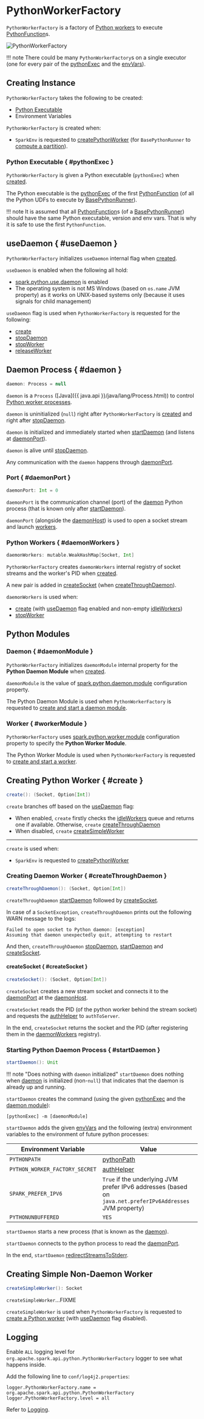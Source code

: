 # PythonWorkerFactory

`PythonWorkerFactory` is a factory of [Python workers](#create) to execute [PythonFunction](PythonFunction.md)s.

![PythonWorkerFactory](images/PythonWorkerFactory.png)

!!! note
    There could be many `PythonWorkerFactory`s on a single executor (one for every pair of the [pythonExec](#pythonExec) and the [envVars](#envVars)).

## Creating Instance

`PythonWorkerFactory` takes the following to be created:

* [Python Executable](#pythonExec)
* <span id="envVars"> Environment Variables

`PythonWorkerFactory` is created when:

* `SparkEnv` is requested to [createPythonWorker](SparkEnv.md#createPythonWorker) (for `BasePythonRunner` to [compute a partition](runners/BasePythonRunner.md#compute)).

### Python Executable { #pythonExec }

`PythonWorkerFactory` is given a Python executable (`pythonExec`) when [created](#creating-instance).

The Python executable is the [pythonExec](PythonFunction.md#pythonExec) of the first [PythonFunction](PythonFunction.md) (of all the Python UDFs to execute by [BasePythonRunner](runners/BasePythonRunner.md)).

!!! note
    It is assumed that all [PythonFunction](PythonFunction.md)s (of a [BasePythonRunner](runners/BasePythonRunner.md)) should have the same Python executable, version and env vars. That is why it is safe to use the first `PythonFunction`.

## useDaemon { #useDaemon }

`PythonWorkerFactory` initializes `useDaemon` internal flag when [created](#creating-instance).

`useDaemon` is enabled when the following all hold:

* [spark.python.use.daemon](configuration-properties.md#spark.python.use.daemon) is enabled
* The operating system is not MS Windows (based on `os.name` JVM property) as it works on UNIX-based systems only (because it uses signals for child management)

`useDaemon` flag is used when `PythonWorkerFactory` is requested for the following:

* [create](#create)
* [stopDaemon](#stopDaemon)
* [stopWorker](#stopWorker)
* [releaseWorker](#releaseWorker)

## Daemon Process { #daemon }

```scala
daemon: Process = null
```

`daemon` is a `Process` ([Java]({{ java.api }}/java/lang/Process.html)) to control [Python worker processes](#daemonWorkers).

`daemon` is uninitialized (`null`) right after `PythonWorkerFactory` is [created](#creating-instance) and right after [stopDaemon](#stopDaemon).

`daemon` is initialized and immediately started when [startDaemon](#startDaemon) (and listens at [daemonPort](#daemonPort)).

`daemon` is alive until [stopDaemon](#stopDaemon).

Any communication with the `daemon` happens through [daemonPort](#daemonPort).

### Port { #daemonPort }

```scala
daemonPort: Int = 0
```

`daemonPort` is the communication channel (port) of the [daemon](#daemon) Python process (that is known only after [startDaemon](#startDaemon)).

`daemonPort` (alongside the [daemonHost](#daemonHost)) is used to open a socket stream and launch [workers](#daemonWorkers).

### Python Workers { #daemonWorkers }

```scala
daemonWorkers: mutable.WeakHashMap[Socket, Int]
```

`PythonWorkerFactory` creates `daemonWorkers` internal registry of socket streams and the worker's PID when [created](#creating-instance).

A new pair is added in [createSocket](#createSocket) (when [createThroughDaemon](#createThroughDaemon)).

`daemonWorkers` is used when:

* [create](#create) (with [useDaemon](#useDaemon) flag enabled and non-empty [idleWorkers](#idleWorkers))
* [stopWorker](#stopWorker)

## Python Modules

### Daemon { #daemonModule }

`PythonWorkerFactory` initializes `daemonModule` internal property for the **Python Daemon Module** when [created](#creating-instance).

`daemonModule` is the value of [spark.python.daemon.module](configuration-properties.md#spark.python.daemon.module) configuration property.

The Python Daemon Module is used when `PythonWorkerFactory` is requested to [create and start a daemon module](#startDaemon).

### Worker { #workerModule }

`PythonWorkerFactory` uses [spark.python.worker.module](configuration-properties.md#PYTHON_WORKER_MODULE) configuration property to specify the **Python Worker Module**.

The Python Worker Module is used when `PythonWorkerFactory` is requested to [create and start a worker](#createSimpleWorker).

## Creating Python Worker { #create }

```scala
create(): (Socket, Option[Int])
```

`create` branches off based on the [useDaemon](#useDaemon) flag:

* When enabled, `create` firstly checks the [idleWorkers](#idleWorkers) queue and returns one if available. Otherwise, `create` [createThroughDaemon](#createThroughDaemon)
* When disabled, `create` [createSimpleWorker](#createSimpleWorker)

---

`create` is used when:

* `SparkEnv` is requested to [createPythonWorker](SparkEnv.md#createPythonWorker)

### Creating Daemon Worker { #createThroughDaemon }

```scala
createThroughDaemon(): (Socket, Option[Int])
```

`createThroughDaemon` [startDaemon](#startDaemon) followed by [createSocket](#createSocket).

In case of a `SocketException`, `createThroughDaemon` prints out the following WARN message to the logs:

```text
Failed to open socket to Python daemon: [exception]
Assuming that daemon unexpectedly quit, attempting to restart
```

And then, `createThroughDaemon` [stopDaemon](#stopDaemon), [startDaemon](#startDaemon) and [createSocket](#createSocket).

#### createSocket { #createSocket }

```scala
createSocket(): (Socket, Option[Int])
```

`createSocket` creates a new stream socket and connects it to the [daemonPort](#daemonPort) at the [daemonHost](#daemonHost).

`createSocket` reads the PID (of the python worker behind the stream socket) and requests the [authHelper](#authHelper) to `authToServer`.

In the end, `createSocket` returns the socket and the PID (after registering them in the [daemonWorkers](#daemonWorkers) registry).

### Starting Python Daemon Process { #startDaemon }

```scala
startDaemon(): Unit
```

!!! note "Does nothing with `daemon` initialized"
    `startDaemon` does nothing when [daemon](#daemon) is initialized (non-`null`) that indicates that the daemon is already up and running.

`startDaemon` creates the command (using the given [pythonExec](#pythonExec) and the [daemon module](#daemonModule)):

```text
[pythonExec] -m [daemonModule]
```

`startDaemon` adds the given [envVars](#envVars) and the following (extra) environment variables to the environment of future python processes:

Environment Variable | Value
---------------------|------
 `PYTHONPATH` | [pythonPath](#pythonPath)
 `PYTHON_WORKER_FACTORY_SECRET` | [authHelper](#authHelper)
 `SPARK_PREFER_IPV6` | `True` if the underlying JVM prefer IPv6 addresses (based on `java.net.preferIPv6Addresses` JVM property)
 `PYTHONUNBUFFERED` | `YES`

`startDaemon` starts a new process (that is known as the [daemon](#daemon)).

`startDaemon` connects to the python process to read the [daemonPort](#daemonPort).

In the end, `startDaemon` [redirectStreamsToStderr](#redirectStreamsToStderr).

## <span id="createSimpleWorker"> Creating Simple Non-Daemon Worker

```scala
createSimpleWorker(): Socket
```

`createSimpleWorker`...FIXME

`createSimpleWorker` is used when `PythonWorkerFactory` is requested to [create a Python worker](#create) (with [useDaemon](#useDaemon) flag disabled).

## Logging

Enable `ALL` logging level for `org.apache.spark.api.python.PythonWorkerFactory` logger to see what happens inside.

Add the following line to `conf/log4j2.properties`:

```text
logger.PythonWorkerFactory.name = org.apache.spark.api.python.PythonWorkerFactory
logger.PythonWorkerFactory.level = all
```

Refer to [Logging](logging.md).
